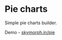 Pie charts
==========

Simple pie charts builder.

Demo - [skymorph.in/pie](http://skymorph.in/pie)
